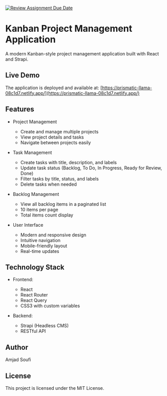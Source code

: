 [![Review Assignment Due Date](https://classroom.github.com/assets/deadline-readme-button-22041afd0340ce965d47ae6ef1cefeee28c7c493a6346c4f15d667ab976d596c.svg)](https://classroom.github.com/a/GeL61fu8)

# Kanban Project Management Application

A modern Kanban-style project management application built with React and Strapi.

## Live Demo

The application is deployed and available at: [https://prismatic-llama-08c1d7.netlify.app/](https://prismatic-llama-08c1d7.netlify.app/)

## Features

- Project Management

  - Create and manage multiple projects
  - View project details and tasks
  - Navigate between projects easily

- Task Management

  - Create tasks with title, description, and labels
  - Update task status (Backlog, To Do, In Progress, Ready for Review, Done)
  - Filter tasks by title, status, and labels
  - Delete tasks when needed

- Backlog Management

  - View all backlog items in a paginated list
  - 10 items per page
  - Total items count display

- User Interface
  - Modern and responsive design
  - Intuitive navigation
  - Mobile-friendly layout
  - Real-time updates

## Technology Stack

- Frontend:

  - React
  - React Router
  - React Query
  - CSS3 with custom variables

- Backend:
  - Strapi (Headless CMS)
  - RESTful API

## Author

Amjad Soufi

## License

This project is licensed under the MIT License.
